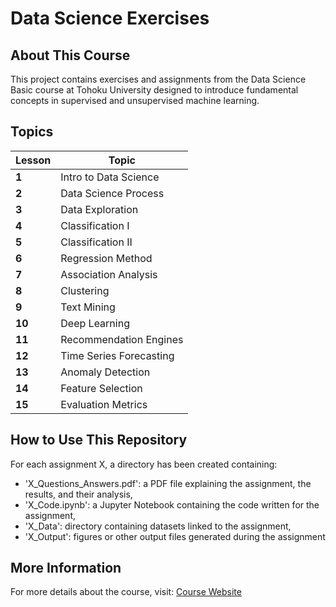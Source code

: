# Data Science Exercises

## About This Course
This project contains exercises and assignments from the Data Science Basic course at Tohoku University designed to introduce fundamental concepts in supervised and unsupervised machine learning.

## Topics

| Lesson | Topic |
|--------|--------------------------------|
| **1**  | Intro to Data Science |
| **2**  | Data Science Process |
| **3**  | Data Exploration |
| **4**  | Classification I |
| **5**  | Classification II |
| **6**  | Regression Method |
| **7**  | Association Analysis |
| **8**  | Clustering |
| **9**  | Text Mining |
| **10** | Deep Learning |
| **11** | Recommendation Engines |
| **12** | Time Series Forecasting |
| **13** | Anomaly Detection |
| **14** | Feature Selection |
| **15** | Evaluation Metrics |

## How to Use This Repository
For each assignment X, a directory has been created containing:
- 'X_Questions_Answers.pdf': a PDF file explaining the assignment, the results, and their analysis,
- 'X_Code.ipynb': a Jupyter Notebook containing the code written for the assignment,
- 'X_Data': directory containing datasets linked to the assignment,
- 'X_Output': figures or other output files generated during the assignment

## More Information
For more details about the course, visit: [Course Website](https://sites.google.com/view/gpds-aimd-courses/courses/data-science-basic?authuser=0)

